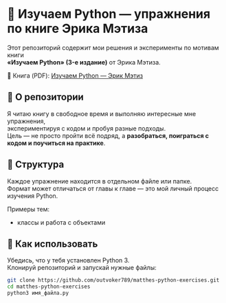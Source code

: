 # 🐍 Изучаем Python — упражнения по книге Эрика Мэтиза

Этот репозиторий содержит мои решения и эксперименты по мотивам книги  
**«Изучаем Python» (3-е издание)** от Эрика Мэтиза.

📘 Книга (PDF): [Изучаем Python — Эрик Мэтиз](https://l-p.ua/wp-content/uploads/2021/10/metiz.-izuchaem-python.pdf)

## 📌 О репозитории

Я читаю книгу в свободное время и выполняю интересные мне упражнения,  
экспериментируя с кодом и пробуя разные подходы.  
Цель — не просто пройти всё подряд, а **разобраться, поиграться с кодом и поучиться на практике**.

## 🧪 Структура

Каждое упражнение находится в отдельном файле или папке.  
Формат может отличаться от главы к главе — это мой личный процесс изучения Python.

Примеры тем:
- классы и работа с объектами

## 🚀 Как использовать

Убедись, что у тебя установлен Python 3.  
Клонируй репозиторий и запускай нужные файлы:

```bash
git clone https://github.com/outvoker789/matthes-python-exercises.git
cd matthes-python-exercises
python3 имя_файла.py
